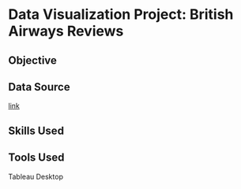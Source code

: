 # Data Visualization Project: British Airways Reviews
## Objective
## Data Source
[link](https://github.com/mochen862/tableau-end-to-end-portfolio-project)
## Skills Used
## Tools Used
Tableau Desktop
